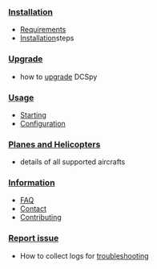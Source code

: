 ### [Installation](installation)
  * [Requirements](installation#requirements)
  * [Installation](installation#installation)steps
### [Upgrade](upgrade)
  * how to [upgrade](Upgrade#upgrade) DCSpy
### [Usage](usage)
  * [Starting](Usage#Starting)
  * [Configuration](usage#configuration)
### [Planes and Helicopters](planes-and-helicopters)
  * details of all supported aircrafts
### [Information](information)
  * [FAQ](Information#faq)
  * [Contact](Information#new-ideas)
  * [Contributing](Information#contributing)
### [Report issue](report-issue)
  * How to collect logs for [troubleshooting](Report-issue#troubleshooting)